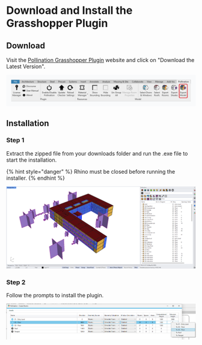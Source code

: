 # Download and Install the Grasshopper Plugin

## Download

Visit the [Pollination Grasshopper Plugin](https://www.pollination.solutions/grasshopper-plugin) website and click on "Download the Latest Version".    

![](../.gitbook/assets/image%20%2853%29.png)

## Installation

### Step 1

Extract the zipped file from your downloads folder and run the .exe file to start the installation.

{% hint style="danger" %}
Rhino must be closed before running the installer. 
{% endhint %}

![](../.gitbook/assets/image%20%2840%29.png)

### Step 2

Follow the prompts to install the plugin. 

![](../.gitbook/assets/image%20%2835%29.png)



